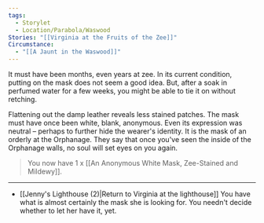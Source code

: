 ```yaml
---
tags:
  - Storylet
  - Location/Parabola/Waswood
Stories: "[[Virginia at the Fruits of the Zee]]"
Circumstance:
  - "[[A Jaunt in the Waswood]]"
---
```

It must have been months, even years at zee. In its current condition, putting on the mask does not seem a good idea. But, after a soak in perfumed water for a few weeks, you might be able to tie it on without retching.

Flattening out the damp leather reveals less stained patches. The mask must have once been white, blank, anonymous. Even its expression was neutral – perhaps to further hide the wearer's identity. It is the mask of an orderly at the Orphanage. They say that once you've seen the inside of the Orphanage walls, no soul will set eyes on you again.

> You now have 1 x [[An Anonymous White Mask, Zee-Stained and Mildewy]]. 

---

- [[Jenny's Lighthouse (2)|Return to Virginia at the lighthouse]]
	You have what is almost certainly the mask she is looking for. You needn't decide whether to let her have it, yet.